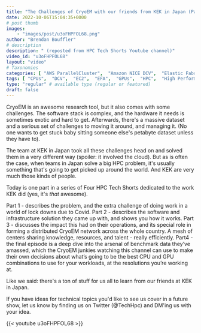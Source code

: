 ```yaml
---
title: "The Challenges of CryoEM with our friends from KEK in Japan (Part 1 of 4)"
date: 2022-10-06T15:04:35+0000
# post thumb
images:
    - "images/post/u3oFHPFOL68.png"
author: "Brendan Bouffler"
# description
description: " (reposted from HPC Tech Shorts Youtube channel)"
video_id: "u3oFHPFOL68"
layout: "video"
# Taxonomies
categories: [ "AWS ParallelCluster",  "Amazon NICE DCV",  "Elastic Fabric Adapter",  "Life Sciences", ]
tags: [ "CPUs",  "DCV",  "EC2",  "EFA",  "GPUs",  "HPC",  "High Performance Computing",  "KEK",  "Lustre",  "MPI",  "ParallelCluster",  "Schedulers",  "Storage",  "autoscaling",  "bioinformatics",  "cloud computing",  "cryoEM",  "elastic",  "elastic fabric adapter",  "infiniband",  "japan HPC",  "scientific computing",  "technical computing",  "tightly-coupled",  "virtualization",  "vizualization",  "techshorts", ]
type: "regular" # available type (regular or featured)
draft: false
---
```


CryoEM is an awesome research tool, but it also comes with some challenges. The software stack is complex, and the hardware it needs is sometimes exotic and hard to get. Afterwards, there's a massive dataset and a serious set of challenges to moving it around, and managing it. (No one wants to get stuck baby sitting someone else's petabyte dataset unless they have to).

The team at KEK in Japan took all these challenges head on and solved them in a very different way (spoiler: it involved the cloud). But as is often the case, when teams in Japan solve a big HPC problem, it's usually something that's going to get picked up around the world. And KEK are very much those kinds of people.

Today is one part in a series of Four HPC Tech Shorts dedicated to the work KEK did (yes, it's _that_ awesome).

Part 1 - describes the problem, and the extra challenge of doing work in a world of lock downs due to Covid.
Part 2 - describes the software and infrastructure solution they came up with, and shows you how it works.
Part 3 - discusses the impact this had on their operations, and its special role in forming a distributed CryoEM network across the whole country. A mesh of centers sharing knowledge, resources, and talent - really efficiently.
Part4 - the final episode is a deep dive into the arsenal of benchmark data they’ve amassed, which the CryoEM junkies watching this channel can use to make their own decisions about what’s going to be the best CPU and GPU combinations to use for your workloads, at the resolutions you’re working at.

Like we said: there's a ton of stuff for us all to learn from our friends at KEK in Japan.

If you have ideas for technical topics you'd like to see us cover in a future show, let us know by finding us on Twitter (@TechHpc) and DM'ing us with your idea.

{{< youtube u3oFHPFOL68 >}}